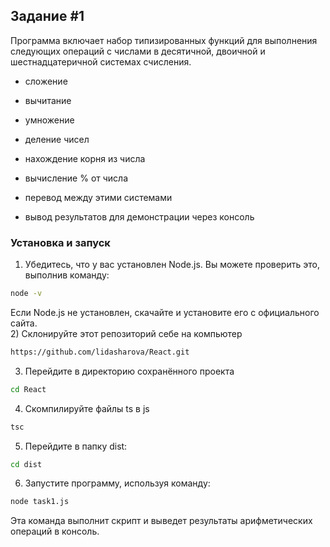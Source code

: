 ## **Задание #1**
Программа включает набор типизированных функций для выполнения следующих операций с  числами в десятичной, двоичной и шестнадцатеричной системах счисления. 
- сложение
- вычитание 
- умножение
- деление чисел
- нахождение корня из числа
- вычисление % от числа 
- перевод между этими системами
    
- вывод результатов для демонстрации через консоль

### **Установка и запуск**
1) Убедитесь, что у вас установлен Node.js. Вы можете проверить это, выполнив команду:
```bash
node -v
```
Если Node.js не установлен, скачайте и установите его с официального сайта.  
2) Склонируйте этот репозиторий себе на компьютер
```bash
https://github.com/lidasharova/React.git
```
3) Перейдите в директорию сохранённого проекта
```bash
cd React
```
4) Скомпилируйте файлы ts в js
```bash
tsc
```
5) Перейдите в папку dist:
```bash
cd dist
```
6) Запустите программу, используя команду:
```bash
node task1.js
```
Эта команда выполнит скрипт и выведет результаты арифметических операций в консоль.
